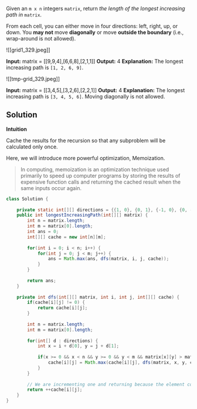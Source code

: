 Given an `m x n` integers `matrix`, return _the length of the longest increasing path in_ `matrix`.

From each cell, you can either move in four directions: left, right, up, or down. You **may not** move **diagonally** or move **outside the boundary** (i.e., wrap-around is not allowed).

![[grid1_329.jpeg]]

**Input:** matrix = [[9,9,4],[6,6,8],[2,1,1]]
**Output:** 4
**Explanation:** The longest increasing path is `[1, 2, 6, 9]`.

![[tmp-grid_329.jpeg]]

**Input:** matrix = [[3,4,5],[3,2,6],[2,2,1]]
**Output:** 4
**Explanation:** The longest increasing path is `[3, 4, 5, 6]`. Moving diagonally is not allowed.

## Solution

**Intuition**

Cache the results for the recursion so that any subproblem will be calculated only once.

Here, we will introduce more powerful optimization, Memoization.

> In computing, memoization is an optimization technique used primarily to speed up computer programs by storing the results of expensive function calls and returning the cached result when the same inputs occur again.


```java
class Solution {
    
    private static int[][] directions = {{1, 0}, {0, 1}, {-1, 0}, {0, -1}};
    public int longestIncreasingPath(int[][] matrix) {
        int n = matrix.length;
        int m = matrix[0].length;
        int ans = 0;
        int[][] cache = new int[n][m];
        
        for(int i = 0; i < n; i++) {
            for(int j = 0; j < m; j++) {
                ans = Math.max(ans, dfs(matrix, i, j, cache));
            }
        }
        
        return ans;
    }
    
    private int dfs(int[][] matrix, int i, int j, int[][] cache) {
        if(cache[i][j] != 0) {
            return cache[i][j];
        }
        
        int n = matrix.length;
        int m = matrix[0].length;
        
        for(int[] d : directions) {
            int x = i + d[0], y = j + d[1];
            
            if(x >= 0 && x < n && y >= 0 && y < m && matrix[x][y] > matrix[i][j]) {
                cache[i][j] = Math.max(cache[i][j], dfs(matrix, x, y, cache));
            }
        }
        
        // We are incrementing one and returning because the element count for itself. 
        return ++cache[i][j];
    }
}
```